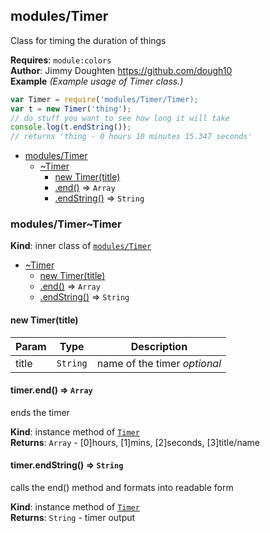 <a name="module_modules/Timer"></a>

## modules/Timer
Class for timing the duration of things

**Requires**: <code>module:colors</code>  
**Author**: Jimmy Doughten <https://github.com/dough10>  
**Example** *(Example usage of Timer class.)*  
```js
var Timer = require('modules/Timer/Timer);
var t = new Timer('thing');
// do stuff you want to see how long it will take
console.log(t.endString());
// returns 'thing - 0 hours 10 minutes 15.347 seconds'
```

* [modules/Timer](#module_modules/Timer)
    * [~Timer](#module_modules/Timer..Timer)
        * [new Timer(title)](#new_module_modules/Timer..Timer_new)
        * [.end()](#module_modules/Timer..Timer+end) ⇒ <code>Array</code>
        * [.endString()](#module_modules/Timer..Timer+endString) ⇒ <code>String</code>

<a name="module_modules/Timer..Timer"></a>

### modules/Timer~Timer
**Kind**: inner class of [<code>modules/Timer</code>](#module_modules/Timer)  

* [~Timer](#module_modules/Timer..Timer)
    * [new Timer(title)](#new_module_modules/Timer..Timer_new)
    * [.end()](#module_modules/Timer..Timer+end) ⇒ <code>Array</code>
    * [.endString()](#module_modules/Timer..Timer+endString) ⇒ <code>String</code>

<a name="new_module_modules/Timer..Timer_new"></a>

#### new Timer(title)

| Param | Type | Description |
| --- | --- | --- |
| title | <code>String</code> | name of the timer *optional* |

<a name="module_modules/Timer..Timer+end"></a>

#### timer.end() ⇒ <code>Array</code>
ends the timer

**Kind**: instance method of [<code>Timer</code>](#module_modules/Timer..Timer)  
**Returns**: <code>Array</code> - [0]hours, [1]mins, [2]seconds, [3]title/name  
<a name="module_modules/Timer..Timer+endString"></a>

#### timer.endString() ⇒ <code>String</code>
calls the end() method and formats into readable form

**Kind**: instance method of [<code>Timer</code>](#module_modules/Timer..Timer)  
**Returns**: <code>String</code> - timer output  
